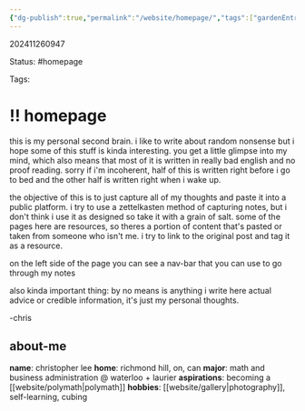 ```yaml
---
{"dg-publish":true,"permalink":"/website/homepage/","tags":["gardenEntry"],"updated":"2024-11-27T09:19:35.952-05:00"}
---
```


202411260947

Status: #homepage

Tags:

# !! homepage

this is my personal second brain. i like to write about random nonsense but i hope some of this stuff is kinda interesting. you get a little glimpse into my mind, which also means that most of it is written in really bad english and no proof reading. sorry if i'm incoherent, half of this is written right before i go to bed and the other half is written right when i wake up.

the objective of this is to just capture all of my thoughts and paste it into a public platform. i try to use a zettelkasten method of capturing notes, but i don't think i use it as designed so take it with a grain of salt. some of the pages here are resources, so theres a portion of content that's pasted or taken from someone who isn't me. i try to link to the original post and tag it as a resource.

on the left side of the page you can see a nav-bar that you can use to go through my notes

also kinda important thing: by no means is anything i write here actual advice or credible information, it's just my personal thoughts.

-chris

## about-me

**name**: christopher lee
**home**: richmond hill, on, can
**major**: math and business administration @ waterloo + laurier
**aspirations**: becoming a [[website/polymath\|polymath]]
**hobbies**: [[website/gallery\|photography]], self-learning, cubing